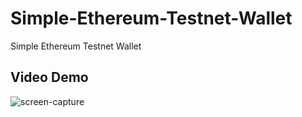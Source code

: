 # Simple-Ethereum-Testnet-Wallet
Simple Ethereum Testnet Wallet

## Video Demo

![screen-capture](https://github.com/user-attachments/assets/bdd02c98-8537-436b-a28a-740d9d589fca)
